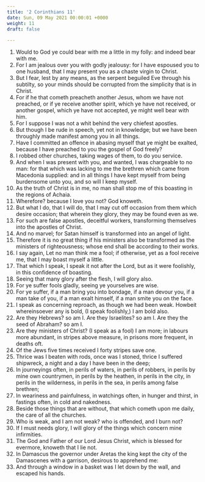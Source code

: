 ```yaml
---
title: '2 Corinthians 11'
date: Sun, 09 May 2021 00:00:01 +0000
weight: 11
draft: false
  
---
```


1. Would to God ye could bear with me a little in my folly: and indeed bear with me.
2. For I am jealous over you with godly jealousy: for I have espoused you to one husband, that I may present you as a chaste virgin to Christ.
3. But I fear, lest by any means, as the serpent beguiled Eve through his subtilty, so your minds should be corrupted from the simplicity that is in Christ.
4. For if he that cometh preacheth another Jesus, whom we have not preached, or if ye receive another spirit, which ye have not received, or another gospel, which ye have not accepted, ye might well bear with him.
5. For I suppose I was not a whit behind the very chiefest apostles.
6. But though I be rude in speech, yet not in knowledge; but we have been throughly made manifest among you in all things.
7. Have I committed an offence in abasing myself that ye might be exalted, because I have preached to you the gospel of God freely?
8. I robbed other churches, taking wages of them, to do you service.
9. And when I was present with you, and wanted, I was chargeable to no man: for that which was lacking to me the brethren which came from Macedonia supplied: and in all things I have kept myself from being burdensome unto you, and so will I keep myself.
10. As the truth of Christ is in me, no man shall stop me of this boasting in the regions of Achaia.
11. Wherefore? because I love you not? God knoweth.
12. But what I do, that I will do, that I may cut off occasion from them which desire occasion; that wherein they glory, they may be found even as we.
13. For such are false apostles, deceitful workers, transforming themselves into the apostles of Christ.
14. And no marvel; for Satan himself is transformed into an angel of light.
15. Therefore it is no great thing if his ministers also be transformed as the ministers of righteousness; whose end shall be according to their works.
16. I say again, Let no man think me a fool; if otherwise, yet as a fool receive me, that I may boast myself a little.
17. That which I speak, I speak it not after the Lord, but as it were foolishly, in this confidence of boasting.
18. Seeing that many glory after the flesh, I will glory also.
19. For ye suffer fools gladly, seeing ye yourselves are wise.
20. For ye suffer, if a man bring you into bondage, if a man devour you, if a man take of you, if a man exalt himself, if a man smite you on the face.
21. I speak as concerning reproach, as though we had been weak. Howbeit whereinsoever any is bold, (I speak foolishly,) I am bold also.
22. Are they Hebrews? so am I. Are they Israelites? so am I. Are they the seed of Abraham? so am I.
23. Are they ministers of Christ? (I speak as a fool) I am more; in labours more abundant, in stripes above measure, in prisons more frequent, in deaths oft.
24. Of the Jews five times received I forty stripes save one.
25. Thrice was I beaten with rods, once was I stoned, thrice I suffered shipwreck, a night and a day I have been in the deep;
26. In journeyings often, in perils of waters, in perils of robbers, in perils by mine own countrymen, in perils by the heathen, in perils in the city, in perils in the wilderness, in perils in the sea, in perils among false brethren;
27. In weariness and painfulness, in watchings often, in hunger and thirst, in fastings often, in cold and nakedness.
28. Beside those things that are without, that which cometh upon me daily, the care of all the churches.
29. Who is weak, and I am not weak? who is offended, and I burn not?
30. If I must needs glory, I will glory of the things which concern mine infirmities.
31. The God and Father of our Lord Jesus Christ, which is blessed for evermore, knoweth that I lie not.
32. In Damascus the governor under Aretas the king kept the city of the Damascenes with a garrison, desirous to apprehend me:
33. And through a window in a basket was I let down by the wall, and escaped his hands.
